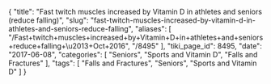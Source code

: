 {
    "title": "Fast twitch muscles increased by Vitamin D in athletes and seniors (reduce falling)",
    "slug": "fast-twitch-muscles-increased-by-vitamin-d-in-athletes-and-seniors-reduce-falling",
    "aliases": [
        "/Fast+twitch+muscles+increased+by+Vitamin+D+in+athletes+and+seniors+reduce+falling+\u2013+Oct+2016",
        "/8495"
    ],
    "tiki_page_id": 8495,
    "date": "2017-06-08",
    "categories": [
        "Seniors",
        "Sports and Vitamin D",
        "Falls and Fractures"
    ],
    "tags": [
        "Falls and Fractures",
        "Seniors",
        "Sports and Vitamin D"
    ]
}